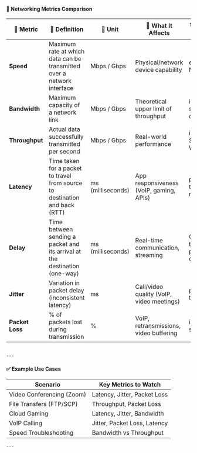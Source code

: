 
#### 📶 Networking Metrics Comparison

| 🧪 Metric       | 📘 Definition                                                                 | 📏 Unit              | 🎯 What It Affects                            | 🛠️ Tools to Measure              |
|----------------|--------------------------------------------------------------------------------|----------------------|-----------------------------------------------|----------------------------------|
| **Speed**       | Maximum rate at which data can be transmitted over a network interface        | Mbps / Gbps          | Physical/network device capability            | ethtool, NIC specs               |
| **Bandwidth**   | Maximum capacity of a network link                                            | Mbps / Gbps          | Theoretical upper limit of throughput         | iperf, speedtest-cli             |
| **Throughput**  | Actual data successfully transmitted per second                               | Mbps / Gbps          | Real-world performance                        | iperf, SNMP, Wireshark           |
| **Latency**     | Time taken for a packet to travel from source to destination and back (RTT)  | ms (milliseconds)    | App responsiveness (VoIP, gaming, APIs)       | ping, traceroute, mtr            |
| **Delay**       | Time between sending a packet and its arrival at the destination (one-way)   | ms (milliseconds)    | Real-time communication, streaming            | OWAMP, traceroute, packet capture|
| **Jitter**      | Variation in packet delay (inconsistent latency)                              | ms                   | Call/video quality (VoIP, video meetings)     | ping, VoIP test tools            |
| **Packet Loss** | % of packets lost during transmission                                         | %                    | VoIP, retransmissions, video buffering        | iperf, ping, smokeping           |

```

---
```
#### ✅ Example Use Cases

| Scenario                  | Key Metrics to Watch         |
| ------------------------- | ---------------------------- |
| Video Conferencing (Zoom) | Latency, Jitter, Packet Loss |
| File Transfers (FTP/SCP)  | Throughput, Packet Loss      |
| Cloud Gaming              | Latency, Jitter, Bandwidth   |
| VoIP Calling              | Jitter, Packet Loss, Latency |
| Speed Troubleshooting     | Bandwidth vs Throughput      |

```
---

